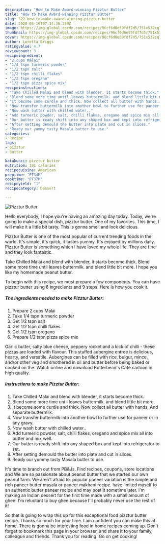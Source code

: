 ```yaml
---
description: "How to Make Award-winning Pizztur Butter"
title: "How to Make Award-winning Pizztur Butter"
slug: 322-how-to-make-award-winning-pizztur-butter
date: 2020-06-19T07:14:36.259Z
image: https://img-global.cpcdn.com/recipes/96cf6d6e59fdf7d5/751x532cq70/pizztur-butter-recipe-main-photo.jpg
thumbnail: https://img-global.cpcdn.com/recipes/96cf6d6e59fdf7d5/751x532cq70/pizztur-butter-recipe-main-photo.jpg
cover: https://img-global.cpcdn.com/recipes/96cf6d6e59fdf7d5/751x532cq70/pizztur-butter-recipe-main-photo.jpg
author: Loretta Briggs
ratingvalue: 4.7
reviewcount: 3
recipeingredient:
- "2 cups Malai"
- "1/4 tspn turmeric powder"
- "1/2 tspn salt"
- "1/2 tspn chilli flakes"
- "1/2 tspn oregano"
- "1/2 tspn pizza spice mix"
recipeinstructions:
- "Take Chilled Malai and blend with blender, it starts become thick."
- "Blend some more time until leaves buttermilk. and blend little bit more."
- "It become some curdle and thick. Now collect all butter with hands. And separate buttermilk."
- "Now transfer buttermilk into another bowl to further use for paneer or in any gravy."
- "Now wash butter with chilled water.."
- "Add turmeric powder, salt, chilli flakes, oregano and spice mix all into butter and mix well."
- "Our butter is ready shift into any shaped box and kept into refrigerator to set."
- "After setting demould the butter into plate and cut in slices."
- "Ready our yummy tasty Masala butter to use."
categories:
- Recipe
tags:
- pizztur
- butter

katakunci: pizztur butter 
nutrition: 191 calories
recipecuisine: American
preptime: "PT34M"
cooktime: "PT37M"
recipeyield: "1"
recipecategory: Dessert

---
```



![Pizztur Butter](https://img-global.cpcdn.com/recipes/96cf6d6e59fdf7d5/751x532cq70/pizztur-butter-recipe-main-photo.jpg)

Hello everybody, I hope you're having an amazing day today. Today, we're going to make a special dish, pizztur butter. One of my favorites. This time, I will make it a little bit tasty. This is gonna smell and look delicious.

Pizztur Butter is one of the most popular of current trending foods in the world. It's simple, it's quick, it tastes yummy. It's enjoyed by millions daily. Pizztur Butter is something which I have loved my whole life. They are fine and they look fantastic.

Take Chilled Malai and blend with blender, it starts become thick. Blend some more time until leaves buttermilk. and blend little bit more. I hope you like my homemade peanut butter.


To begin with this recipe, we must prepare a few components. You can have pizztur butter using 6 ingredients and 9 steps. Here is how you cook it.

<!--inarticleads1-->

##### The ingredients needed to make Pizztur Butter:

1. Prepare 2 cups Malai
1. Take 1/4 tspn turmeric powder
1. Get 1/2 tspn salt
1. Get 1/2 tspn chilli flakes
1. Get 1/2 tspn oregano
1. Prepare 1/2 tspn pizza spice mix


Garlic butter, salty blue cheese, peppery rocket and a kick of chilli - these pizzas are loaded with flavour. This stuffed aubergine entree is delicious, hearty, and versatile. Aubergines can be filled with rice, bulgur, mince, and/or other veg and smothered in oil and butter before being baked or cooked on the. Watch online and download Butterbean&#39;s Café cartoon in high quality. 

<!--inarticleads2-->

##### Instructions to make Pizztur Butter:

1. Take Chilled Malai and blend with blender, it starts become thick.
1. Blend some more time until leaves buttermilk. and blend little bit more.
1. It become some curdle and thick. Now collect all butter with hands. And separate buttermilk.
1. Now transfer buttermilk into another bowl to further use for paneer or in any gravy.
1. Now wash butter with chilled water..
1. Add turmeric powder, salt, chilli flakes, oregano and spice mix all into butter and mix well.
1. Our butter is ready shift into any shaped box and kept into refrigerator to set.
1. After setting demould the butter into plate and cut in slices.
1. Ready our yummy tasty Masala butter to use.


It&#39;s time to branch out from PB&amp;Js. Find recipes, coupons, store locations and We are so passionate about peanut butter that we started our own peanut farm. We aren&#39;t afraid to. popular paneer variation is the simple and rich paneer butter masala or paneer makhani recipe. have limited myself to an authentic butter paneer recipe and may post it sometime later. I&#39;m making an Indian dessert for the first time made with a small amount of ghee. I&#39;m reluctant to buy ghee because I&#39;ll probably never use the rest of it! 

So that is going to wrap this up for this exceptional food pizztur butter recipe. Thanks so much for your time. I am confident you can make this at home. There is gonna be interesting food in home recipes coming up. Don't forget to bookmark this page in your browser, and share it to your family, colleague and friends. Thank you for reading. Go on get cooking!

